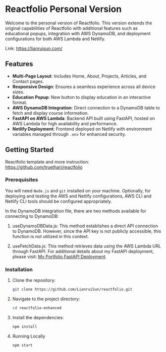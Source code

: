 # Reactfolio Personal Version

Welcome to the personal version of Reactfolio. This version extends the original capabilities of Reactfolio with additional features such as educational popups, integration with AWS DynamoDB, and deployment configurations for both AWS Lambda and Netlify.

Link: https://lianruisun.com/


## Features

- **Multi-Page Layout**: Includes Home, About, Projects, Articles, and Contact pages.
- **Responsive Design**: Ensures a seamless experience across all device sizes.
- **Education Popup**: New button to display education in an interactive format.
- **AWS DynamoDB Integration**: Direct connection to a DynamoDB table to fetch and display course information.
- **FastAPI on AWS Lambda**: Backend API built using FastAPI, hosted on AWS Lambda for high availability and performance.
- **Netlify Deployment**: Frontend deployed on Netlify with environment variables managed through `.env` for enhanced security.

## Getting Started

Reactfolio template and more instruction:
   https://github.com/truethari/reactfolio

### Prerequisites

You will need `Node.js` and `git` installed on your machine. Optionally, for deploying and testing the AWS and Netlify configurations, AWS CLI and Netlify CLI tools should be configured appropriately.

In the DynamoDB integration file, there are two methods available for connecting to DynamoDB:

1. useDynamoDBData.js: This method establishes a direct API connection to DynamoDB. However, since the API key is not publicly accessible, this function is not utilized in this context.

2. useFetchData.js: This method retrieves data using the AWS Lambda URL through FastAPI. For additional details about my FastAPI deployment, please visit: [My Portfolio FastAPI Deployment](https://github.com/LianruiSun/portfolio-fastAPI).

### Installation

1. Clone the repository:
   ```bash
   git clone https://github.com/LianruiSun/reactfolio.git

2. Navigate to the project directory:
   ```bash
   cd reactfolio-enhanced

3. Install the dependencies:
   ```bash
   npm install

4. Running Locally
   ```bash
   npm start
